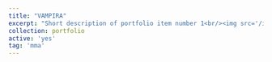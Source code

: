 ```yaml
---
title: "VAMPIRA"
excerpt: "Short description of portfolio item number 1<br/><img src='/images/500x300.png'>"
collection: portfolio
active: 'yes'
tag: 'mma'
---
```

